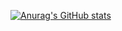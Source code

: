 <!-- [![GitHub Streak](https://github-readme-streak-stats.herokuapp.com?user=GaluhApr&theme=github-dark&hide_border=true)](https://git.io/streak-stats) -->
[![Anurag's GitHub stats](https://github-readme-stats.vercel.app/api?username=anuraghazra)](https://github.com/GaluhApr/github-readme-stats)
